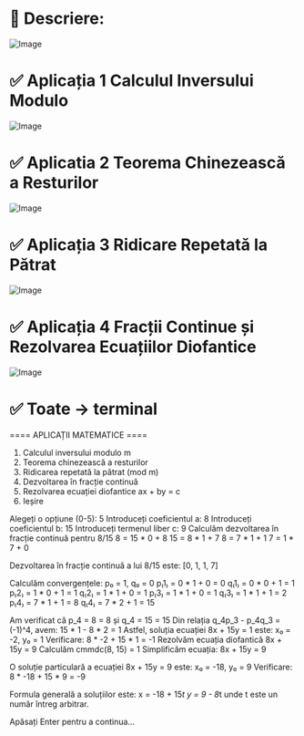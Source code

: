 # 🌼 Descriere: 
![Image](https://github.com/user-attachments/assets/ea4d15c8-ca75-48d4-9d2d-ad2eaa64d274)

# ✅ Aplicația 1 Calculul Inversului Modulo 
![Image](https://github.com/user-attachments/assets/188d6f09-e54a-4a35-aad8-630ceefb0a90)

# ✅ Aplicatia 2 Teorema Chinezească a Resturilor 
![Image](https://github.com/user-attachments/assets/21a487b5-afd7-4dfa-a329-c3ada3940b8f)

# ✅ Aplicația 3 Ridicare Repetată la Pătrat 
![Image](https://github.com/user-attachments/assets/f107698b-f381-48f2-9954-963952038204)

# ✅ Aplicația 4 Fracții Continue și Rezolvarea Ecuațiilor Diofantice
![Image](https://github.com/user-attachments/assets/5ad76034-64a0-4285-a051-a011312acac9)

# ✅ Toate -> terminal 
==== APLICAȚII MATEMATICE ====
1. Calculul inversului modulo m
2. Teorema chinezească a resturilor
3. Ridicarea repetată la pătrat (mod m)
4. Dezvoltarea în fracție continuă
5. Rezolvarea ecuației diofantice ax + by = c
0. Ieșire

Alegeți o opțiune (0-5): 5
Introduceți coeficientul a: 8
Introduceți coeficientul b: 15
Introduceți termenul liber c: 9
Calculăm dezvoltarea în fracție continuă pentru 8/15
8 = 15 * 0 + 8
15 = 8 * 1 + 7
8 = 7 * 1 + 1
7 = 1 * 7 + 0

Dezvoltarea în fracție continuă a lui 8/15 este: [0, 1, 1, 7]

Calculăm convergențele:
p₀ = 1, q₀ = 0
p₍1₎ = 0 * 1 + 0 = 0
q₍1₎ = 0 * 0 + 1 = 1
p₍2₎ = 1 * 0 + 1 = 1
q₍2₎ = 1 * 1 + 0 = 1
p₍3₎ = 1 * 1 + 0 = 1
q₍3₎ = 1 * 1 + 1 = 2
p₍4₎ = 7 * 1 + 1 = 8
q₍4₎ = 7 * 2 + 1 = 15

Am verificat că p_4 = 8 = 8 și q_4 = 15 = 15
Din relația q_4p_3 - p_4q_3 = (-1)^4, avem:
15 * 1 - 8 * 2 = 1
Astfel, soluția ecuației 8x + 15y = 1 este:
x₀ = -2, y₀ = 1
Verificare: 8 * -2 + 15 * 1 = -1
Rezolvăm ecuația diofantică 8x + 15y = 9
Calculăm cmmdc(8, 15) = 1
Simplificăm ecuația: 8x + 15y = 9

O soluție particulară a ecuației 8x + 15y = 9 este:
x₀ = -18, y₀ = 9
Verificare: 8 * -18 + 15 * 9 = -9

Formula generală a soluțiilor este:
x = -18 + 15*t
y = 9 - 8*t
unde t este un număr întreg arbitrar.

Apăsați Enter pentru a continua...
